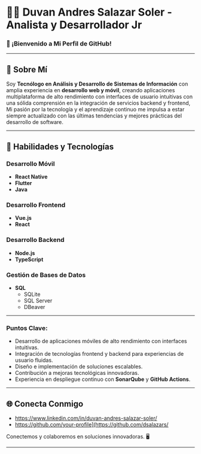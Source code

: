 # 👨‍💻 Duvan Andres Salazar Soler - Analista y Desarrollador Jr

### 🚀 ¡Bienvenido a Mi Perfil de GitHub!

---

## 🌟 Sobre Mí

Soy **Tecnólogo en Análisis y Desarrollo de Sistemas de Información** con amplia experiencia en **desarrollo web y móvil**, creando aplicaciones multiplataforma de alto rendimiento con interfaces de usuario intuitivas con una sólida comprensión en la integración de servicios backend y frontend, Mi pasión por la tecnología y el aprendizaje continuo me impulsa a estar siempre actualizado con las últimas tendencias y mejores prácticas del desarrollo de software.


---

## 💼 Habilidades y Tecnologías

### Desarrollo Móvil
- **React Native**
- **Flutter**
- **Java**

### Desarrollo Frontend
- **Vue.js**
- **React**

### Desarrollo Backend
- **Node.js**
- **TypeScript**

### Gestión de Bases de Datos
- **SQL**
  - SQLite
  - SQL Server
  - DBeaver

---

### Puntos Clave:
- Desarrollo de aplicaciones móviles de alto rendimiento con interfaces intuitivas.
- Integración de tecnologías frontend y backend para experiencias de usuario fluidas.
- Diseño e implementación de soluciones escalables.
- Contribución a mejoras tecnológicas innovadoras.
- Experiencia en despliegue continuo con **SonarQube** y **GitHub Actions**.

---

## 🌐 Conecta Conmigo

- https://www.linkedin.com/in/duvan-andres-salazar-soler/
- https://github.com/your-profile](https://github.com/dsalazars/


Conectemos y colaboremos en soluciones innovadoras. 🖥

---
